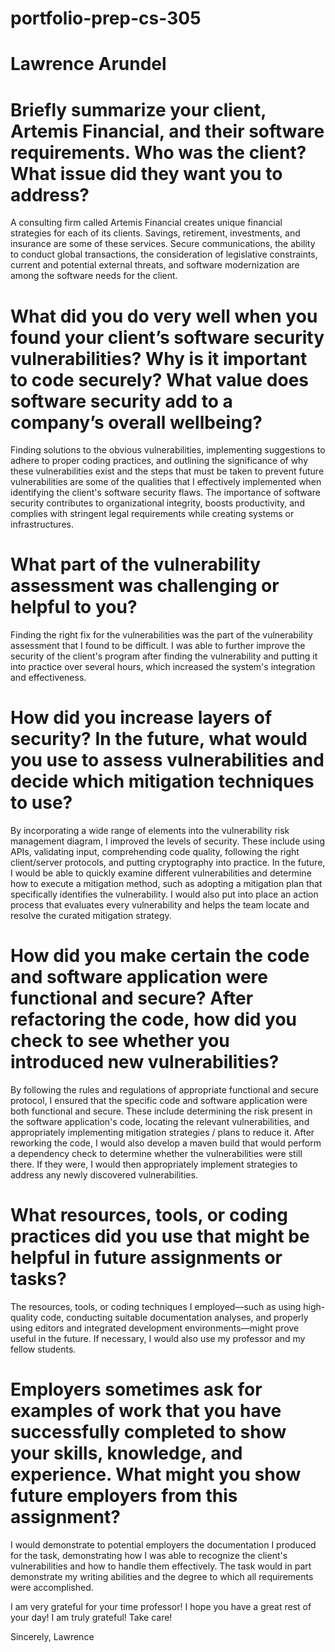 # portfolio-prep-cs-305
# Lawrence Arundel 

# Briefly summarize your client, Artemis Financial, and their software requirements. Who was the client? What issue did they want you to address?
A consulting firm called Artemis Financial creates unique financial strategies for each of its clients. Savings, retirement, investments, and insurance are some of these services. Secure communications, the ability to conduct global transactions, the consideration of legislative constraints, current and potential external threats, and software modernization are among the software needs for the client.

# What did you do very well when you found your client’s software security vulnerabilities? Why is it important to code securely? What value does software security add to a company’s overall wellbeing?
Finding solutions to the obvious vulnerabilities, implementing suggestions to adhere to proper coding practices, and outlining the significance of why these vulnerabilities exist and the steps that must be taken to prevent future vulnerabilities are some of the qualities that I effectively implemented when identifying the client's software security flaws. The importance of software security contributes to organizational integrity, boosts productivity, and complies with stringent legal requirements while creating systems or infrastructures.

# What part of the vulnerability assessment was challenging or helpful to you?
Finding the right fix for the vulnerabilities was the part of the vulnerability assessment that I found to be difficult. I was able to further improve the security of the client's program after finding the vulnerability and putting it into practice over several hours, which increased the system's integration and effectiveness.

# How did you increase layers of security? In the future, what would you use to assess vulnerabilities and decide which mitigation techniques to use?
By incorporating a wide range of elements into the vulnerability risk management diagram, I improved the levels of security. These include using APIs, validating input, comprehending code quality, following the right client/server protocols, and putting cryptography into practice. In the future, I would be able to quickly examine different vulnerabilities and determine how to execute a mitigation method, such as adopting a mitigation plan that specifically identifies the vulnerability. I would also put into place an action process that evaluates every vulnerability and helps the team locate and resolve the curated mitigation strategy.

# How did you make certain the code and software application were functional and secure? After refactoring the code, how did you check to see whether you introduced new vulnerabilities?
By following the rules and regulations of appropriate functional and secure protocol, I ensured that the specific code and software application were both functional and secure. These include determining the risk present in the software application's code, locating the relevant vulnerabilities, and appropriately implementing mitigation strategies / plans to reduce it. After reworking the code, I would also develop a maven build that would perform a dependency check to determine whether the vulnerabilities were still there. If they were, I would then appropriately implement strategies to address any newly discovered vulnerabilities.

# What resources, tools, or coding practices did you use that might be helpful in future assignments or tasks?
The resources, tools, or coding techniques I employed—such as using high-quality code, conducting suitable documentation analyses, and properly using editors and integrated development environments—might prove useful in the future. If necessary, I would also use my professor and my fellow students.

# Employers sometimes ask for examples of work that you have successfully completed to show your skills, knowledge, and experience. What might you show future employers from this assignment?
I would demonstrate to potential employers the documentation I produced for the task, demonstrating how I was able to recognize the client's vulnerabilities and how to handle them effectively. The task would in part demonstrate my writing abilities and the degree to which all requirements were accomplished.

I am very grateful for your time professor! I hope you have a great rest of your day! I am truly grateful! Take care!

Sincerely,
Lawrence
